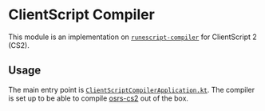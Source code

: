 # ClientScript Compiler

This module is an implementation on [`runescript-compiler`][runescript-compiler]
for ClientScript 2 (CS2).

## Usage

The main entry point is [`ClientScriptCompilerApplication.kt`][entry-point]. The
compiler is set up to be able to compile [osrs-cs2] out of the box.

[runescript-compiler]: ../runescript-compiler

[entry-point]: src/main/kotlin/me/filby/neptune/clientscript/compiler/ClientScriptCompilerApplication.kt

[osrs-cs2]: https://gitlab.com/neptune-ps/osrs-cs2
